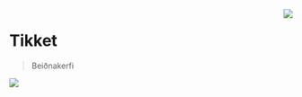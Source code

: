 <img src="public/icon3.png" align="right" />

# Tikket 
> Beiðnakerfi

[![](https://david-dm.org/dingolfsson/tikket.svg)]()